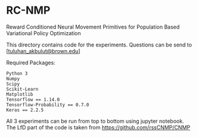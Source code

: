 # RC-NMP

Reward Conditioned Neural Movement Primitives for Population Based Variational Policy Optimization

This directory contains code for the experiments. Questions can be send to [tuluhan_akbulut@brown.edu]

Required Packages:

    Python 3
    Numpy
    Scipy
    Scikit-Learn
    Matplotlib
    Tensorflow == 1.14.0
    Tensorflow-Probability == 0.7.0
    Keras == 2.2.5

All 3 experiments can be run from top to bottom using jupyter notebook. 
The LfD part of the code is taken from https://github.com/rssCNMP/CNMP

